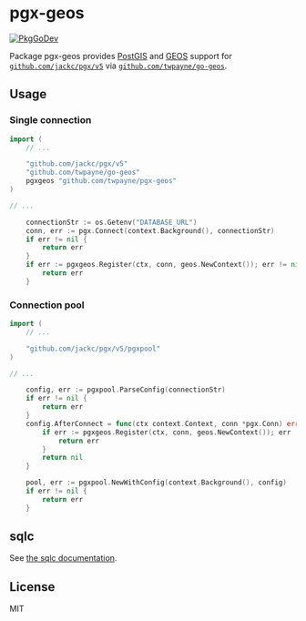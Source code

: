 # pgx-geos

[![PkgGoDev](https://pkg.go.dev/badge/github.com/twpayne/pgx-geos)](https://pkg.go.dev/github.com/twpayne/pgx-geos)

Package pgx-geos provides [PostGIS](https://postgis.net/) and
[GEOS](https://libgeos.org/) support for
[`github.com/jackc/pgx/v5`](https://pkg.go.dev/github.com/jackc/pgx/v5) via
[`github.com/twpayne/go-geos`](https://pkg.go.dev/github.com/twpayne/go-geos).

## Usage

### Single connection

```go
import (
    // ...

    "github.com/jackc/pgx/v5"
    "github.com/twpayne/go-geos"
    pgxgeos "github.com/twpayne/pgx-geos"
)

// ...

    connectionStr := os.Getenv("DATABASE_URL")
    conn, err := pgx.Connect(context.Background(), connectionStr)
    if err != nil {
        return err
    }
    if err := pgxgeos.Register(ctx, conn, geos.NewContext()); err != nil {
        return err
    }
```

### Connection pool

```go
import (
    // ...

    "github.com/jackc/pgx/v5/pgxpool"
)

// ...

    config, err := pgxpool.ParseConfig(connectionStr)
    if err != nil {
        return err
    }
    config.AfterConnect = func(ctx context.Context, conn *pgx.Conn) error {
        if err := pgxgeos.Register(ctx, conn, geos.NewContext()); err != nil {
            return err
        }
        return nil
    }

    pool, err := pgxpool.NewWithConfig(context.Background(), config)
    if err != nil {
        return err
    }
```

## sqlc

See [the sqlc documentation](https://docs.sqlc.dev/en/latest/reference/datatypes.html#using-github-com-twpayne-go-geos-pgx-v5-only).

## License

MIT